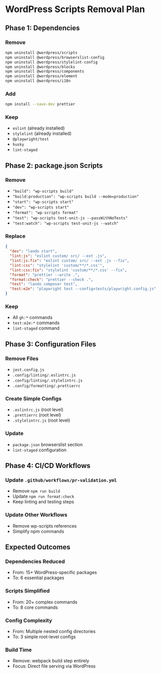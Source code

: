 # WordPress Scripts Removal Plan

## Phase 1: Dependencies

### Remove

```bash
npm uninstall @wordpress/scripts
npm uninstall @wordpress/browserslist-config
npm uninstall @wordpress/stylelint-config
npm uninstall @wordpress/blocks
npm uninstall @wordpress/components
npm uninstall @wordpress/element
npm uninstall @wordpress/i18n
```

### Add

```bash
npm install --save-dev prettier
```

### Keep

- `eslint` (already installed)
- `stylelint` (already installed)
- `@playwright/test`
- `husky`
- `lint-staged`

## Phase 2: package.json Scripts

### Remove

- `"build": "wp-scripts build"`
- `"build:production": "wp-scripts build --mode=production"`
- `"start": "wp-scripts start"`
- `"dev": "wp-scripts start"`
- `"format": "wp-scripts format"`
- `"test": "wp-scripts test-unit-js --passWithNoTests"`
- `"test:watch": "wp-scripts test-unit-js --watch"`

### Replace

```json
{
  "dev": "lando start",
  "lint:js": "eslint custom/ src/ --ext .js",
  "lint:js:fix": "eslint custom/ src/ --ext .js --fix",
  "lint:css": "stylelint 'custom/**/*.css'",
  "lint:css:fix": "stylelint 'custom/**/*.css' --fix",
  "format": "prettier --write .",
  "format:check": "prettier --check .",
  "test": "lando composer test",
  "test:e2e": "playwright test --config=tests/playwright.config.js"
}
```

### Keep

- All `gh:*` commands
- `test:e2e:*` commands
- `lint-staged` command

## Phase 3: Configuration Files

### Remove Files

- `jest.config.js`
- `.config/linting/.eslintrc.js`
- `.config/linting/.stylelintrc.js`
- `.config/formatting/.prettierrc`

### Create Simple Configs

- `.eslintrc.js` (root level)
- `.prettierrc` (root level)
- `.stylelintrc.js` (root level)

### Update

- `package.json` browserslist section
- `lint-staged` configuration

## Phase 4: CI/CD Workflows

### Update `.github/workflows/pr-validation.yml`

- Remove `npm run build`
- Update `npm run format:check`
- Keep linting and testing steps

### Update Other Workflows

- Remove wp-scripts references
- Simplify npm commands

## Expected Outcomes

### Dependencies Reduced

- From: 15+ WordPress-specific packages
- To: 6 essential packages

### Scripts Simplified

- From: 20+ complex commands
- To: 8 core commands

### Config Complexity

- From: Multiple nested config directories
- To: 3 simple root-level configs

### Build Time

- Remove: webpack build step entirely
- Focus: Direct file serving via WordPress
